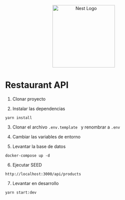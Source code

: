 <p align="center">
  <a href="http://nestjs.com/" target="blank"><img src="https://nestjs.com/img/logo-small.svg" width="200" alt="Nest Logo" /></a>
</p>

# Restaurant API

1. Clonar proyecto

2. Instalar las dependencias

```
yarn install
```

3. Clonar el archivo `.env.template ` y renombrar a `.env`

4. Cambiar las variables de entorno

5. Levantar la base de datos

```
docker-compose up -d
```

6. Ejecutar SEED

```
http://localhost:3000/api/products
```

7. Levantar en desarrollo

```
yarn start:dev
```
